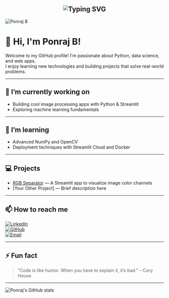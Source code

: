 <h2 align="center">
  <img src="https://readme-typing-svg.demolab.com?font=Fira+Code&size=30&duration=3000&pause=1000&color=F70000&center=true&width=435&lines=Ponraj+B;Python+%2F+Streamlit+Developer;Image+Processing+Explorer" alt="Typing SVG" />
</h2>

![Ponraj B](https://readme-typing-svg.demolab.com/?lines=Hi,+I'm+Ponraj+B;Python+Developer;Image+Processing+Enthusiast;Streamlit+Lover!&center=true&width=500&height=50)


# 👋 Hi, I'm Ponraj B!

Welcome to my GitHub profile! I'm passionate about Python, data science, and web apps.  
I enjoy learning new technologies and building projects that solve real-world problems.

---

## 🔭 I’m currently working on
- Building cool image processing apps with Python & Streamlit
- Exploring machine learning fundamentals

---

## 🌱 I’m learning
- Advanced NumPy and OpenCV
- Deployment techniques with Streamlit Cloud and Docker

---

## 💻 Projects
- [RGB Separator](https://github.com/Ponraj-B/rgb-separator) — A Streamlit app to visualize image color channels  
- [Your Other Project] — Brief description here

---

## 📫 How to reach me

[![LinkedIn](https://img.shields.io/badge/LinkedIn-Ponraj-blue?style=flat-square&logo=linkedin)](https://linkedin.com/in/yourprofile)  
[![GitHub](https://img.shields.io/badge/GitHub-Ponraj-black?style=flat-square&logo=github)](https://github.com/Ponraj-B)  
[![Email](https://img.shields.io/badge/Email-your.email@example.com-red?style=flat-square&logo=gmail)](mailto:your.email@example.com)

---

## ⚡ Fun fact
> "Code is like humor. When you have to explain it, it’s bad." – Cory House

---

![Ponraj's GitHub stats](https://github-readme-stats.vercel.app/api?username=Ponraj-B&show_icons=true&theme=radical)
